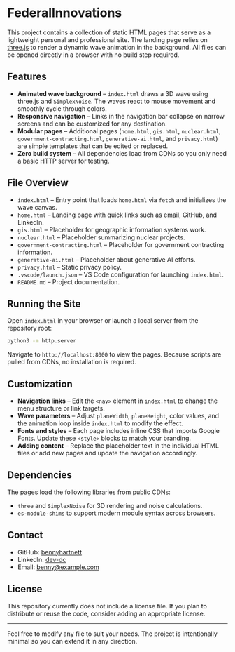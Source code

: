 # FederalInnovations

This project contains a collection of static HTML pages that serve as a lightweight personal and professional site. The landing page relies on [three.js](https://threejs.org/) to render a dynamic wave animation in the background. All files can be opened directly in a browser with no build step required.

## Features

- **Animated wave background** &ndash; `index.html` draws a 3D wave using three.js and `SimplexNoise`. The waves react to mouse movement and smoothly cycle through colors.
- **Responsive navigation** &ndash; Links in the navigation bar collapse on narrow screens and can be customized for any destination.
- **Modular pages** &ndash; Additional pages (`home.html`, `gis.html`, `nuclear.html`, `government-contracting.html`, `generative-ai.html`, and `privacy.html`) are simple templates that can be edited or replaced.
- **Zero build system** &ndash; All dependencies load from CDNs so you only need a basic HTTP server for testing.

## File Overview

- `index.html` &ndash; Entry point that loads `home.html` via `fetch` and initializes the wave canvas.
- `home.html` &ndash; Landing page with quick links such as email, GitHub, and LinkedIn.
- `gis.html` &ndash; Placeholder for geographic information systems work.
- `nuclear.html` &ndash; Placeholder summarizing nuclear projects.
- `government-contracting.html` &ndash; Placeholder for government contracting information.
- `generative-ai.html` &ndash; Placeholder about generative AI efforts.
- `privacy.html` &ndash; Static privacy policy.
- `.vscode/launch.json` &ndash; VS Code configuration for launching `index.html`.
- `README.md` &ndash; Project documentation.

## Running the Site

Open `index.html` in your browser or launch a local server from the repository root:

```bash
python3 -m http.server
```

Navigate to `http://localhost:8000` to view the pages. Because scripts are pulled from CDNs, no installation is required.

## Customization

- **Navigation links** &ndash; Edit the `<nav>` element in `index.html` to change the menu structure or link targets.
- **Wave parameters** &ndash; Adjust `planeWidth`, `planeHeight`, color values, and the animation loop inside `index.html` to modify the effect.
- **Fonts and styles** &ndash; Each page includes inline CSS that imports Google Fonts. Update these `<style>` blocks to match your branding.
- **Adding content** &ndash; Replace the placeholder text in the individual HTML files or add new pages and update the navigation accordingly.

## Dependencies

The pages load the following libraries from public CDNs:

- `three` and `SimplexNoise` for 3D rendering and noise calculations.
- `es-module-shims` to support modern module syntax across browsers.

## Contact

- GitHub: [bennyhartnett](https://github.com/bennyhartnett)
- LinkedIn: [dev-dc](https://www.linkedin.com/in/dev-dc)
- Email: [benny@example.com](mailto:benny@example.com)

## License

This repository currently does not include a license file. If you plan to distribute or reuse the code, consider adding an appropriate license.

---

Feel free to modify any file to suit your needs. The project is intentionally minimal so you can extend it in any direction.
